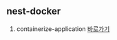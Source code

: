 ## nest-docker

1. containerize-application [바로가기](https://github.com/tsCalm/nest-docker/blob/main/doc/containerize-application.md)
